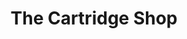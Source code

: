 ---
title: "The Cartridge Shop"
url: /dublin/the-cartridge-shop-drumcondra-road-upper/
shop: Schreibwaren
---
